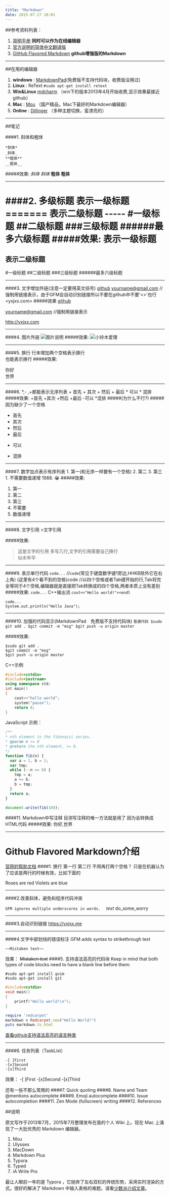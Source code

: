 ```yaml
---
title: "Markdown"
date: 2015-07-27 18:01
---
```


##参考资料列表：

1. [简明手册](http://ghosertblog.github.io/mdeditor/)  __同时可以作为在线编辑器__
2. [官方说明的简体中文翻译版](http://wowubuntu.com/markdown/)
3. [GitHub Flavored Markdown](https://help.github.com/articles/github-flavored-markdown)  **github增强版的Markdown**


-------------------------
##在用的编辑器

1. **windows** : [MarkdownPad](http://markdownpad.com/)(免费版不支持代码块，收费版没用过)
2. **Linux** : ReText `#sudo apt-get install retext`
3. **Win&Linux** [mdcharm](http://www.mdcharm.com/download.html) （win下的版本2013年4月开始收费,显示效果最接近github）
4. **Mac** : [Mou](http://mouapp.com/) （国产精品，Mac下最好的Markdown编辑器）
5. **Online** : [Dillinger](http://dillinger.io/#)  （多种主题切换，蛮漂亮的）

-----------------------------
##笔记

####1. 斜体和粗体

    *斜体*
    _斜体_
    **粗体**
    __粗体__

#####效果:
*斜体*
_斜体_
**粗体**
__粗体__

-------------------

####2. 多级标题
    表示一级标题
    =======
    表示二级标题
    -----
    #一级标题
    ##二级标题
    ###三级标题
    ######最多六级标题
#####效果:
表示一级标题
======
表示二级标题
------
#一级标题
##二级标题
###三级标题
######最多六级标题

-------------------

####3. 文字增加外链(注意一定要用英文括号)
    [github](https://www.github.com)
    <yourname@gmail.com>    //强制用链接表示，由于GFM会自动识别链接所以不要在github中不要'<>'也行
    <yxjxx.com>
#####效果
[github](https://www.github.com)

<yourname@gmail.com>    //强制用链接表示

<http://yxjxx.com>

--------------------------
####4. 图片外链
    ![图片说明](图片网址)
#####效果:
   ![ 小铃木爱理](http://ww2.sinaimg.cn/small/81d2b157jw1e7jaf55ttuj20rs15o0yd.jpg)
<!--![铃木爱理](http://ww2.sinaimg.cn/mw690/81d2b157jw1e7jaf55ttuj20rs15o0yd.jpg)-->

--------------------------------
####5. 换行
    行末增加两个空格表示换行
    <br/>也能表示换行
#####效果:

你好<br/>
世界

--------------------------------
####6. *,- ,+都能表示无序列表
    + 首先
    + 其次
    + 然后
    + 最后
    * 可以
    * 混排
#####效果:
+首先
+其次
+然后
+最后
-可以
*混排
#####(为什么不行?)
#####因为缺少了一个空格
+ 首先
+ 其次
+ 然后
+ 最后
- 可以
* 混排

-------------------
####7. 数字加点表示有序列表
    1. 第一(和无序一样要有一个空格)
    2. 第二
    3. 第三
    1. 不需要数值递增
    1988. 😭
#####效果:
1. 第一
2. 第二
3. 第三
1. 不需要
1988. 数值递增

-----------------------
####8. 文字引用
    >文字引用

#####效果:
>这是文字的引用
>多写几行,文字的引用需要自己换行<br/>
>似水年华

---------------------
####9. 表示单行代码
    `code...`   //`code`(常见于键盘数字键1旁边,HHKB除外它在右上角)
        (这里有4个看不到的空格)code   //以四个空格或者Tab键开始的行,Tab将完全等同于4个空格,编辑器就是直接把Tab转换成的四个空格,两者本质上没有差别
#####效果:
`code...`
C++输出流 `cout<<"Hello world!"<<endl`

    code...
    System.out.println("Hello Java");

--------------------

####10. 加强的代码显示(MarkdownPad　免费版不支持代码块)
    ```普通代码
    $sudo git add .
    $git commit -m "msg"
    $git push -u origin master
    ```

#####效果:
```
$sudo git add .
$git commit -m "msg"
$git push -u origin master
```

C++示例
``` C++
#include<cstdio>
#include<iostream>
using namespace std;
int main()
{
    cout<<"hello world";
    system("pause");
    return 0;
}
```


JavaScript 示例：

``` javascript
/**
* nth element in the fibonacci series.
* @param n >= 0
* @return the nth element, >= 0.
*/
function fib(n) {
  var a = 1, b = 1;
  var tmp;
  while (--n >= 0) {
    tmp = a;
    a += b;
    b = tmp;
  }
  return a;
}

document.write(fib(10));
```

####11. Markdown中写注释
    目测写注释的唯一方法就是用<!-- -->了
    因为会转换成HTML代码
#####效果:
你好,世界
<!--你好,世界-->


------------------

Github Flavored Markdown介绍
================
[官网的帮助文档](https://help.github.com/articles/github-flavored-markdown)
####1. 换行
第一行
第二行
不用再打两个空格？
只是在机器认为了应该是两行的时候有效，比如下面的

Roses are red
Violets are blue

-------------
####2.改善斜体，避免和程序代码冲突

 `GFM ignores multiple underscores in words.  `
_text_
do_some_worry

------------------

####3.自动识别链接
https://yxjxx.me

-------------------
####4.文字中部划线的错误标注
GFM adds syntax to strikethrough text

    ~~Mistaken text~~

效果：
~~Mistaken text~~
####5. 支持语法高亮的代码块
Keep in mind that both types of code blocks need to have a blank line before them:

```
#sudo apt-get install gvim
#sudo apt-get install git
```

```c
#include<cstdio>
void main()
{
    printf("Hello world!\n");
}
```

```ruby
require 'redcarpet'
markdown = Redcarpet.new("Hello World!")
puts markdown.to_html
```
[查看github支持语法高亮的语言种类](https://github.com/github/linguist/blob/master/lib/linguist/languages.yml)

--------------------
####6. 任务列表（TaskList）

```
-[ ]First
-[x]Second
-[x]Third

```
效果：
-[ ]First
-[x]Second
-[x]Third

还有一些不那么常用的
####7. Quick quoting
####8. Name and Team @mentions autocomplete
####9. Emoji autocomplete
####10. Issue autocompletion
####11. Zen Mode (fullscreen) writing
####12. References

##说明

原文写作于2013年7月，2015年7月整理发布在我的个人 Wiki 上。现在 Mac 上涌现了一大批优秀的 Markdown 编辑器。

1. Mou
2. Ulysses
3. MacDown
4. Markdown Plus
5. Typora
6. Typed
7. iA Write Pro

最让人眼前一年的是 Typora ，它抛弃了左右双栏的传统形势，采用实时渲染的方式。很好的解决了 Markdown 中输入表格的难题。请看[少数派介绍文章](http://sspai.com/30292)。



